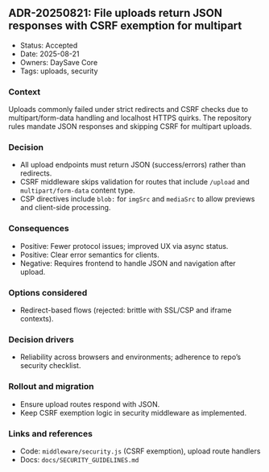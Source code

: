 ## ADR-20250821: File uploads return JSON responses with CSRF exemption for multipart

- Status: Accepted
- Date: 2025-08-21
- Owners: DaySave Core
- Tags: uploads, security

### Context
Uploads commonly failed under strict redirects and CSRF checks due to multipart/form-data handling and localhost HTTPS quirks. The repository rules mandate JSON responses and skipping CSRF for multipart uploads.

### Decision
- All upload endpoints must return JSON (success/errors) rather than redirects.
- CSRF middleware skips validation for routes that include `/upload` and `multipart/form-data` content type.
- CSP directives include `blob:` for `imgSrc` and `mediaSrc` to allow previews and client-side processing.

### Consequences
- Positive: Fewer protocol issues; improved UX via async status.
- Positive: Clear error semantics for clients.
- Negative: Requires frontend to handle JSON and navigation after upload.

### Options considered
- Redirect-based flows (rejected: brittle with SSL/CSP and iframe contexts).

### Decision drivers
- Reliability across browsers and environments; adherence to repo’s security checklist.

### Rollout and migration
- Ensure upload routes respond with JSON.
- Keep CSRF exemption logic in security middleware as implemented.

### Links and references
- Code: `middleware/security.js` (CSRF exemption), upload route handlers
- Docs: `docs/SECURITY_GUIDELINES.md`


